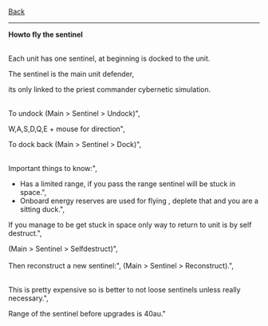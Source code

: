 [Back](https://greengolem.github.io/StructuraHowtos)
<hr>

**Howto fly the sentinel**<br><br>

Each unit has one sentinel, at beginning is docked to the unit.

The sentinel is the main unit defender,

its only linked to the priest commander cybernetic simulation.
<br><br>

To undock (Main > Sentinel > Undock)",

W,A,S,D,Q,E + mouse for direction",

To dock back (Main > Sentinel > Dock)",
<br><br>

Important things to know:",
- Has a limited range, if you pass the range sentinel will be stuck in space.",
- Onboard energy reserves are used for flying , deplete that and you are a sitting duck.",

If you manage to be get stuck in space  only way to return to unit is by self destruct.",

(Main > Sentinel > Selfdestruct)",
<br><br>
Then reconstruct a new sentinel:",
(Main > Sentinel > Reconstruct).",
<br><br>

This is pretty expensive so is better to not loose sentinels unless really necessary.",

Range of the sentinel before upgrades is 40au."